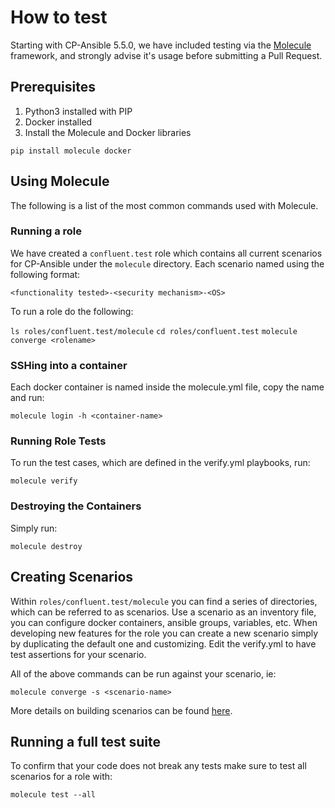 # How to test

Starting with CP-Ansible 5.5.0, we have included testing via the [Molecule](https://molecule.readthedocs.io/en/latest/) framework, and strongly advise it's usage before submitting a Pull Request.

## Prerequisites

1. Python3 installed with PIP
2. Docker installed
3. Install the Molecule and Docker libraries

```pip install molecule docker```

## Using Molecule

The following is a list of the most common commands used with Molecule.

### Running a role

We have created a ```confluent.test``` role which contains all current scenarios for CP-Ansible under the ```molecule``` directory.  Each scenario named using the following format:

```<functionality tested>-<security mechanism>-<OS>```

To run a role do the following:

```ls roles/confluent.test/molecule```
```cd roles/confluent.test```
```molecule converge <rolename>```


### SSHing into a container

Each docker container is named inside the molecule.yml file, copy the name and run:

```molecule login -h <container-name>```

### Running Role Tests

To run the test cases, which are defined in the verify.yml playbooks, run:

```molecule verify```

### Destroying the Containers

Simply run:

```molecule destroy```

## Creating Scenarios

Within ```roles/confluent.test/molecule``` you can find a series of directories, which can be referred to as scenarios. Use a scenario as an inventory file, you can configure docker containers, ansible groups, variables, etc. When developing new features for the role you can create a new scenario simply by duplicating the default one and customizing. Edit the verify.yml to have test assertions for your scenario.

All of the above commands can be run against your scenario, ie:
```
molecule converge -s <scenario-name>
```

More details on building scenarios can be found [here](https://molecule.readthedocs.io/en/latest/getting-started.html?highlight=scenarios#molecule-scenarios).


## Running a full test suite

To confirm that your code does not break any tests make sure to test all scenarios for a role with:
```
molecule test --all
```